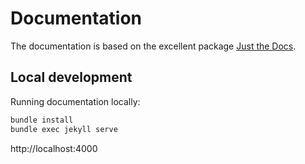# Documentation

The documentation is based on the excellent package [Just the Docs](https://just-the-docs.github.io/just-the-docs/).

## Local development

Running documentation locally:

```bash
bundle install
bundle exec jekyll serve
```

http://localhost:4000
